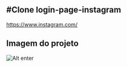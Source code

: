 #Clone login-page-instagram
-
https://www.instagram.com/

Imagem do projeto
-
![Alt enter](https://github.com/gabriel-rosch/login-page-instagran/blob/master/imagem1.png)



